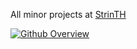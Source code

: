 All minor projects at [StrinTH](https://github.com/StrinTH)

[![Github Overview](https://github-readme-stats.vercel.app/api?username=0x0is1&bg_color=30,e96443,904e95&title_color=fff&text_color=fff)](https://github.com/0x0is1)
